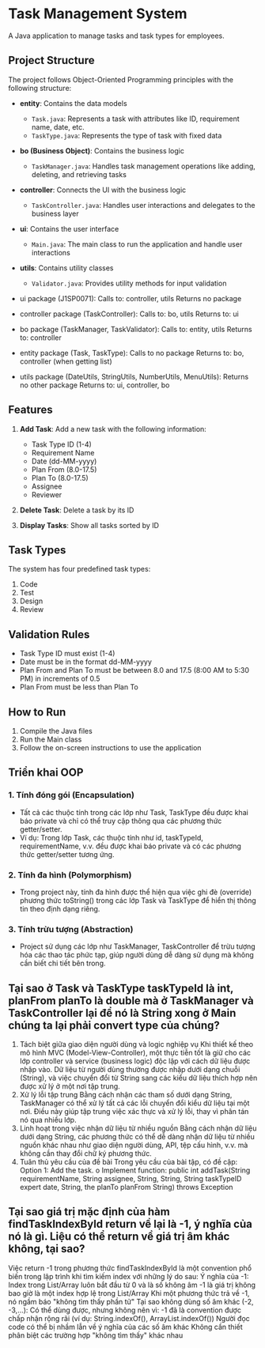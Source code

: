 # Task Management System

A Java application to manage tasks and task types for employees.

## Project Structure

The project follows Object-Oriented Programming principles with the following structure:

- **entity**: Contains the data models
  - `Task.java`: Represents a task with attributes like ID, requirement name, date, etc.
  - `TaskType.java`: Represents the type of task with fixed data

- **bo (Business Object)**: Contains the business logic
  - `TaskManager.java`: Handles task management operations like adding, deleting, and retrieving tasks

- **controller**: Connects the UI with the business logic
  - `TaskController.java`: Handles user interactions and delegates to the business layer

- **ui**: Contains the user interface
  - `Main.java`: The main class to run the application and handle user interactions

- **utils**: Contains utility classes
  - `Validator.java`: Provides utility methods for input validation

- ui package (J1SP0071):
Calls to: controller, utils
Returns no package
- controller package (TaskController):
Calls to: bo, utils
Returns to: ui
- bo package (TaskManager, TaskValidator):
Calls to: entity, utils
Returns to: controller
- entity package (Task, TaskType):
Calls to no package
Returns to: bo, controller (when getting list)
- utils package (DateUtils, StringUtils, NumberUtils, MenuUtils):
Returns no other package
Returns to: ui, controller, bo

## Features

1. **Add Task**: Add a new task with the following information:
   - Task Type ID (1-4)
   - Requirement Name
   - Date (dd-MM-yyyy)
   - Plan From (8.0-17.5)
   - Plan To (8.0-17.5)
   - Assignee
   - Reviewer

2. **Delete Task**: Delete a task by its ID

3. **Display Tasks**: Show all tasks sorted by ID

## Task Types

The system has four predefined task types:
1. Code
2. Test
3. Design
4. Review

## Validation Rules

- Task Type ID must exist (1-4)
- Date must be in the format dd-MM-yyyy
- Plan From and Plan To must be between 8.0 and 17.5 (8:00 AM to 5:30 PM) in increments of 0.5
- Plan From must be less than Plan To

## How to Run

1. Compile the Java files
2. Run the Main class
3. Follow the on-screen instructions to use the application

## Triển khai OOP
### 1. Tính đóng gói (Encapsulation)
- Tất cả các thuộc tính trong các lớp như Task, TaskType đều được khai báo private và chỉ có thể truy cập thông qua các phương thức getter/setter.
- Ví dụ: Trong lớp Task, các thuộc tính như id, taskTypeId, requirementName, v.v. đều được khai báo private và có các phương thức getter/setter tương ứng.

### 2. Tính đa hình (Polymorphism)
- Trong project này, tính đa hình được thể hiện qua việc ghi đè (override) phương thức toString() trong các lớp Task và TaskType để hiển thị thông tin theo định dạng riêng.

### 3. Tính trừu tượng (Abstraction)
- Project sử dụng các lớp như TaskManager, TaskController để trừu tượng hóa các thao tác phức tạp, giúp người dùng dễ dàng sử dụng mà không cần biết chi tiết bên trong.

## Tại sao ở Task và TaskType taskTypeId là int, planFrom planTo là double mà ở TaskManager và TaskController lại để nó là String xong ở Main chúng ta lại phải convert type của chúng?

1. Tách biệt giữa giao diện người dùng và logic nghiệp vụ
Khi thiết kế theo mô hình MVC (Model-View-Controller), một thực tiễn tốt là giữ cho các lớp controller và service (business logic) độc lập với cách dữ liệu được nhập vào. Dữ liệu từ người dùng thường được nhập dưới dạng chuỗi (String), và việc chuyển đổi từ String sang các kiểu dữ liệu thích hợp nên được xử lý ở một nơi tập trung.
2. Xử lý lỗi tập trung
Bằng cách nhận các tham số dưới dạng String, TaskManager có thể xử lý tất cả các lỗi chuyển đổi kiểu dữ liệu tại một nơi. Điều này giúp tập trung việc xác thực và xử lý lỗi, thay vì phân tán nó qua nhiều lớp.
3. Linh hoạt trong việc nhận dữ liệu từ nhiều nguồn
Bằng cách nhận dữ liệu dưới dạng String, các phương thức có thể dễ dàng nhận dữ liệu từ nhiều nguồn khác nhau như giao diện người dùng, API, tệp cấu hình, v.v. mà không cần thay đổi chữ ký phương thức.
4. Tuân thủ yêu cầu của đề bài
Trong yêu cầu của bài tập, có đề cập:
Option 1: Add the task.
o Implement function: public int addTask(String requirementName, String assignee, String, String, String taskTypeID expert date, String, the planTo planFrom String) throws Exception

## Tại sao giá trị mặc định của hàm findTaskIndexById return về lại là -1, ý nghĩa của nó là gì. Liệu có thể return về giá trị âm khác không, tại sao?

Việc return -1 trong phương thức findTaskIndexById là một convention phổ biến trong lập trình khi tìm kiếm index với những lý do sau:
Ý nghĩa của -1:
Index trong List/Array luôn bắt đầu từ 0 và là số không âm
-1 là giá trị không bao giờ là một index hợp lệ trong List/Array
Khi một phương thức trả về -1, nó ngầm báo "không tìm thấy phần tử"
Tại sao không dùng số âm khác (-2, -3,...):
Có thể dùng được, nhưng không nên vì:
-1 đã là convention được chấp nhận rộng rãi (ví dụ: String.indexOf(), ArrayList.indexOf())
Người đọc code có thể bị nhầm lẫn về ý nghĩa của các số âm khác
Không cần thiết phân biệt các trường hợp "không tìm thấy" khác nhau